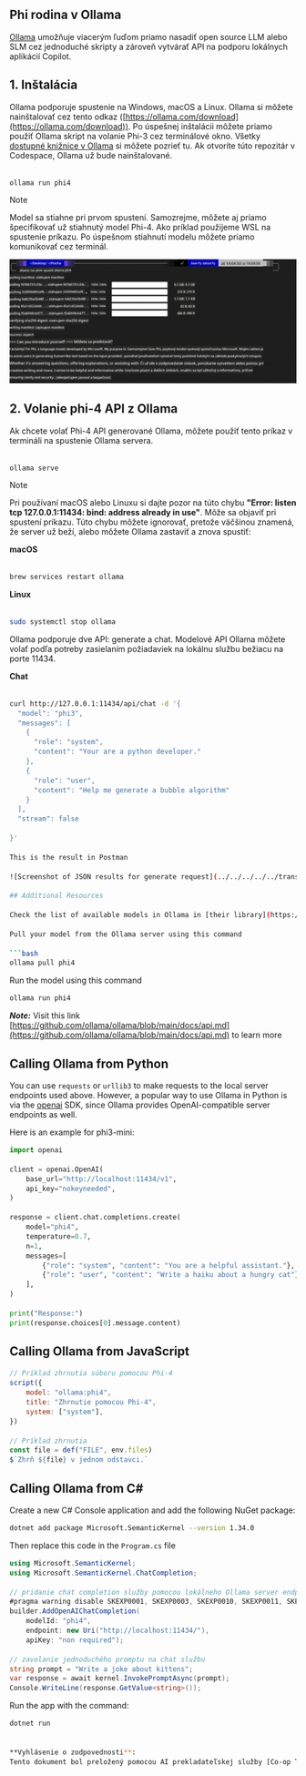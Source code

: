 <!--
CO_OP_TRANSLATOR_METADATA:
{
  "original_hash": "0b38834693bb497f96bf53f0d941f9a1",
  "translation_date": "2025-05-09T09:23:27+00:00",
  "source_file": "md/01.Introduction/02/04.Ollama.md",
  "language_code": "sk"
}
-->
## Phi rodina v Ollama


[Ollama](https://ollama.com) umožňuje viacerým ľuďom priamo nasadiť open source LLM alebo SLM cez jednoduché skripty a zároveň vytvárať API na podporu lokálnych aplikácií Copilot.

## **1. Inštalácia**

Ollama podporuje spustenie na Windows, macOS a Linux. Ollama si môžete nainštalovať cez tento odkaz ([https://ollama.com/download](https://ollama.com/download)). Po úspešnej inštalácii môžete priamo použiť Ollama skript na volanie Phi-3 cez terminálové okno. Všetky [dostupné knižnice v Ollama](https://ollama.com/library) si môžete pozrieť tu. Ak otvoríte túto repozitár v Codespace, Ollama už bude nainštalované.

```bash

ollama run phi4

```

> [!NOTE]
> Model sa stiahne pri prvom spustení. Samozrejme, môžete aj priamo špecifikovať už stiahnutý model Phi-4. Ako príklad použijeme WSL na spustenie príkazu. Po úspešnom stiahnutí modelu môžete priamo komunikovať cez terminál.

![run](../../../../../translated_images/ollama_run.b0be611de61f3bb3b42e22205cedf6714b0335ba9288e71d985bf9024f3c20f5.sk.png)

## **2. Volanie phi-4 API z Ollama**

Ak chcete volať Phi-4 API generované Ollama, môžete použiť tento príkaz v termináli na spustenie Ollama servera.

```bash

ollama serve

```

> [!NOTE]
> Pri používaní macOS alebo Linuxu si dajte pozor na túto chybu **"Error: listen tcp 127.0.0.1:11434: bind: address already in use"**. Môže sa objaviť pri spustení príkazu. Túto chybu môžete ignorovať, pretože väčšinou znamená, že server už beží, alebo môžete Ollama zastaviť a znova spustiť:

**macOS**

```bash

brew services restart ollama

```

**Linux**

```bash

sudo systemctl stop ollama

```

Ollama podporuje dve API: generate a chat. Modelové API Ollama môžete volať podľa potreby zasielaním požiadaviek na lokálnu službu bežiacu na porte 11434.

**Chat**

```bash

curl http://127.0.0.1:11434/api/chat -d '{
  "model": "phi3",
  "messages": [
    {
      "role": "system",
      "content": "Your are a python developer."
    },
    {
      "role": "user",
      "content": "Help me generate a bubble algorithm"
    }
  ],
  "stream": false
  
}'

This is the result in Postman

![Screenshot of JSON results for generate request](../../../../../translated_images/ollama_gen.bd58ab69d4004826e8cd31e17a3c59840df127b0a30ac9bb38325ac58c74caa5.sk.png)

## Additional Resources

Check the list of available models in Ollama in [their library](https://ollama.com/library).

Pull your model from the Ollama server using this command

```bash
ollama pull phi4
```

Run the model using this command

```bash
ollama run phi4
```

***Note:*** Visit this link [https://github.com/ollama/ollama/blob/main/docs/api.md](https://github.com/ollama/ollama/blob/main/docs/api.md) to learn more

## Calling Ollama from Python

You can use `requests` or `urllib3` to make requests to the local server endpoints used above. However, a popular way to use Ollama in Python is via the [openai](https://pypi.org/project/openai/) SDK, since Ollama provides OpenAI-compatible server endpoints as well.

Here is an example for phi3-mini:

```python
import openai

client = openai.OpenAI(
    base_url="http://localhost:11434/v1",
    api_key="nokeyneeded",
)

response = client.chat.completions.create(
    model="phi4",
    temperature=0.7,
    n=1,
    messages=[
        {"role": "system", "content": "You are a helpful assistant."},
        {"role": "user", "content": "Write a haiku about a hungry cat"},
    ],
)

print("Response:")
print(response.choices[0].message.content)
```

## Calling Ollama from JavaScript 

```javascript
// Príklad zhrnutia súboru pomocou Phi-4
script({
    model: "ollama:phi4",
    title: "Zhrnutie pomocou Phi-4",
    system: ["system"],
})

// Príklad zhrnutia
const file = def("FILE", env.files)
$`Zhrň ${file} v jednom odstavci.`
```

## Calling Ollama from C#

Create a new C# Console application and add the following NuGet package:

```bash
dotnet add package Microsoft.SemanticKernel --version 1.34.0
```

Then replace this code in the `Program.cs` file

```csharp
using Microsoft.SemanticKernel;
using Microsoft.SemanticKernel.ChatCompletion;

// pridanie chat completion služby pomocou lokálneho Ollama server endpointu
#pragma warning disable SKEXP0001, SKEXP0003, SKEXP0010, SKEXP0011, SKEXP0050, SKEXP0052
builder.AddOpenAIChatCompletion(
    modelId: "phi4",
    endpoint: new Uri("http://localhost:11434/"),
    apiKey: "non required");

// zavolanie jednoduchého promptu na chat službu
string prompt = "Write a joke about kittens";
var response = await kernel.InvokePromptAsync(prompt);
Console.WriteLine(response.GetValue<string>());
```

Run the app with the command:

```bash
dotnet run


**Vyhlásenie o zodpovednosti**:  
Tento dokument bol preložený pomocou AI prekladateľskej služby [Co-op Translator](https://github.com/Azure/co-op-translator). Aj keď sa snažíme o presnosť, berte prosím na vedomie, že automatické preklady môžu obsahovať chyby alebo nepresnosti. Originálny dokument v jeho pôvodnom jazyku by mal byť považovaný za autoritatívny zdroj. Pre dôležité informácie sa odporúča profesionálny ľudský preklad. Nie sme zodpovední za akékoľvek nedorozumenia alebo nesprávne interpretácie vyplývajúce z použitia tohto prekladu.